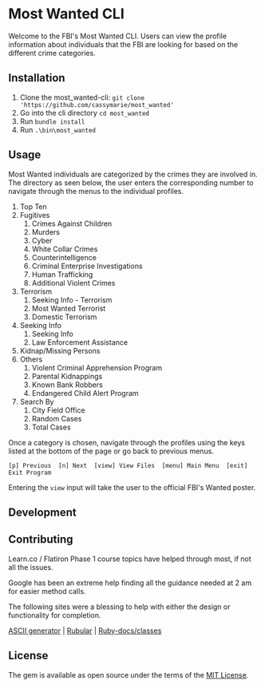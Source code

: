 # Most Wanted CLI

Welcome to the FBI's Most Wanted CLI.  Users can view the profile information about individuals that the FBI are looking for based on the different crime categories.  

## Installation

1. Clone the most_wanted-cli: `git clone 'https://github.com/cassymarie/most_wanted'`
2. Go into the cli directory `cd most_wanted`
3. Run `bundle install`
4. Run `.\bin\most_wanted`


## Usage

Most Wanted individuals are categorized by the crimes they are involved in.  The directory as seen below, the user enters the corresponding number to navigate through the menus to the individual profiles.

1. Top Ten
2. Fugitives
    1. Crimes Against Children
    2. Murders
    3. Cyber
    4. White Collar Crimes
    5. Counterintelligence
    6. Criminal Enterprise Investigations
    7. Human Trafficking
    8. Additional Violent Crimes
3. Terrorism
    1. Seeking Info - Terrorism
    2. Most Wanted Terrorist
    3. Domestic Terrorism
4. Seeking Info
   1. Seeking Info
   2. Law Enforcement Assistance
5. Kidnap/Missing Persons
6. Others
   1. Violent Criminal Apprehension Program
   2. Parental Kidnappings
   3. Known Bank Robbers
   4. Endangered Child Alert Program
7. Search By
   1. City Field Office
   2. Random Cases
   3. Total Cases

Once a category is chosen, navigate through the profiles using the keys listed at the bottom of the page or go back to previous menus.  

```[p] Previous  [n] Next  [view] View Files  [menu] Main Menu  [exit] Exit Program```

Entering the `view` input will take the user to the official FBI's Wanted poster.  


## Development



## Contributing

Learn.co / Flatiron Phase 1 course topics have helped through most, if not all the issues.  

Google has been an extreme help finding all the guidance needed at 2 am for easier method calls.  

The following sites were a blessing to help with either the design or functionality for completion. 

[ASCII generator](http://www.network-science.de/ascii/) \| [Rubular](https://rubular.com/) \| [Ruby-docs/classes](https://ruby-doc.org/core-2.7.2/index.html#classes)



## License

The gem is available as open source under the terms of the [MIT License](https://opensource.org/licenses/MIT).
